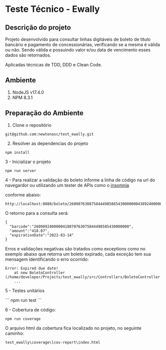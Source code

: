 # Teste Técnico - Ewally

## Descrição do projeto

Projeto desenvolvido para consultar linhas digitáveis de boleto de título bancário e pagamento de concessionárias, verificando se a mesma é válida ou não. 
Sendo válida e possuindo valor e/ou data de vencimento esses dados são retornados.

Aplicadas técnicas de TDD, DDD e Clean Code.


## Ambiente


1. NodeJS  v17.4.0
2. NPM 8.3.1


## Preparação do Ambiente


1. Clone o repositório 


```
git@github.com:newtonasc/test_ewally.git
```

2. Resolver as dependencias do projeto


```
npm install
```


3 - Inicializar o projeto


```
npm run server
```

4 - Para realizar a validação do boleto informe a linha de código na url do navegardor ou utilizando um tester de APIs como o <a href="https://insomnia.rest/" target="_blank">insomnia</a>

conforme abaixo:


```
http://localhost:8080/boleto/26090763087584449858654300000004389240000041807
```

O retorno para a consulta será:


```
{
  "barcode":"2609892400000418070763075844498585430000000",
  "amount":"418.07",
  "expirationDate":"2022-03-14"
}
```

Erros e validações negativas são tratados como exceptions como no exemplo abaixo que retorna um boleto expirado, cada exceção tem sua mensagem identificando o erro ocorrido:


```
Error: Expired due date!
    at new BoletoController (/home/developer/Projects/test_ewally/src/Controllers/BoletoController.ts:8:47)
    ...
```

5 - Testes unitários


´´´
npm run test
´´´

6 - Cobertura de código:

```
npm run coverage
```

O arquivo html da cobertura fica localizado no projeto, no seguinte caminho:

```
test_ewally\coverage\lcov-report\index.html
```







